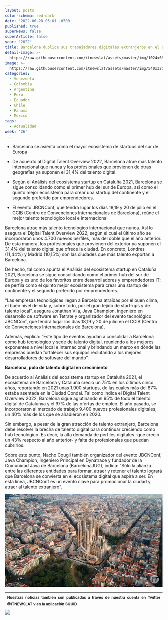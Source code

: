 ```yaml
---
layout: posts
color-schema: red-dark
date: '2022-06-28 05:01 -0500'
published: true
superNews: false
superArticle: false
year: '2022'
title: Barcelona duplica sus trabajadores digitales extranjeros en el último año
detail-image: >-
  https://raw.githubusercontent.com/itnewslat/assets/master/img/1024x680/bcn-g.jpg
image: >-
  https://raw.githubusercontent.com/itnewslat/assets/master/img/540x320/bcn-p.jpg
categories:
  - Venezuela
  - Colombia
  - Argentina
  - Perú
  - Ecuador
  - Chile
  - Panama
  - Mexico
tags:
  - Actualidad
week: '26'
---
```

- Barcelona se asienta como el mayor ecosistema de startups del sur de Europa

- De acuerdo al Digital Talent Overview 2022, Barcelona atrae más talento internacional que nunca y los profesionales que provienen de otras geografías ya suponen el 31,4% del talento digital. 

- Según el Análisis del ecosistema startup en Cataluña 2021, Barcelona se sigue consolidando como el primer hub del sur de Europa, así como el quinto mejor ecosistema para crear una startup del continente y el segundo preferido por emprendedores. 

- El evento JBCNConf, que tendrá lugar los días 18,19 y 20 de julio en el CCIB (Centro de Convenciones Internacionales de Barcelona), reúne el mejor talento tecnológico local e internacional

Barcelona atrae más talento tecnológico internacional que nunca. Así lo asegura el Digital Talent Overview 2022, según el cual el último año se incorporaron unos 4.700 nuevos perfiles, más del doble que el año anterior. De esta manera, los profesionales que provienen del exterior ya suponen el 31,4% del talento digital que ofrece la ciudad. En concreto, Londres (11,44%) y Madrid (10,15%) son las ciudades que más talento exportan a Barcelona.

De hecho, tal como apunta el Análisis del ecosistema startup en Cataluña 2021, Barcelona se sigue consolidando como el primer hub del sur de Europa y es uno de los favoritos entre desarrolladores y emprendedores IT: se perfila como el quinto mejor ecosistema para crear una startup del continente y el segundo preferido por emprendedores.

“Las empresas tecnológicas llegan a Barcelona atraídas por el buen clima, el buen nivel de vida y, sobre todo, por el gran tejido de start-ups y de talento local”, asegura Jonathan Vila, Java Champion, ingeniero en desarrollo de software en Tetrate y organizador del evento tecnológico  JBCNConf, que tendrá lugar los días 18,19 y 20 de julio en el CCIB (Centro de Convenciones Internacionales de Barcelona).

Además, explica: “Este tipo de eventos ayudan a consolidar a Barcelona como hub tecnológico y sede de talento digital, reuniendo a los mejores exponentes a nivel local e internacional y brindando un marco en dónde las empresas puedan fortalecer sus equipos reclutando a los mejores desarrolladores de software del mundo”.

**Barcelona, polo de talento digital en crecimiento**

De acuerdo al Análisis del ecosistema startup en Cataluña 2021, el ecosistema de Barcelona y Cataluña creció un 75% en los últimos cinco años, reportando en 2021 unas 1.900 startups, de las cuales más del 87% estaba asentada en la Ciudad Condal. Tal como indica el Digital Talent Overview 2022, Barcelona sigue aglutinando el 95% de todo el talento digital de Catalunya y el 97% de las ofertas de empleo. El año pasado, se incorporaron al mercado de trabajo 9.400 nuevos profesionales digitales, un 40% más de los que se añadieron en 2020.

Sin embargo, a pesar de la gran atracción de talento extranjero, Barcelona debe resolver la brecha de talento digital para continuar creciendo como hub tecnológico. Es decir, la alta demanda de perfiles digitales -que creció un 43% respecto al año anterior- y falta de profesionales que puedan cubrirlos.

Sobre este punto, Nacho Cougil también organizador del evento JBCNConf, Java Champion, Ingeniero Principal en Dynatrace y fundador de la Comunidad Java de Barcelona (BarcelonaJUG), indica: “Sólo la alianza entre las diferentes entidades para formar, atraer y retener el talento logrará que Barcelona se convierta en el ecosistema digital que aspira a ser. En esta línea, JBCNConf es un evento clave para promocionar la ciudad y atraer al talento extranjero”.

![](https://raw.githubusercontent.com/itnewslat/assets/master/img/540x320/bcn-p.jpg)

<table style="height: 42px;" width="569">
<tbody>
<tr>
<td style="text-align: justify;"><sub><strong>Nuestras noticias también son publicadas a través de nuestra cuenta en Twitter <a href="https://twitter.com/itnewslat?lang=es">@ITNEWSLAT</a> y en la aplicación <a href="https://squidapp.co/en/">SQUID</a></strong></sub></td>
</tr>
</tbody>
</table>

<img src="https://tracker.metricool.com/c3po.jpg?hash=56f88a41e39ab42c063cc51676587a04"/>